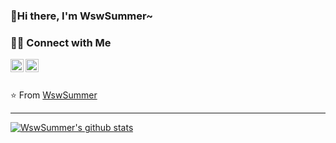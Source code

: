 ### 🌈Hi there, I'm WswSummer~

### 🤝🏻 Connect with Me

<a href="https://twitter.com/WenSummer15">
  <img align="left" alt="WswSummer | Twitter" width="21px" src="https://raw.githubusercontent.com/WswSummer15/WswSummer15/master/assets/twitter.svg" />
</a>

<a href="https://t.me/Summerfifteen">
  <img align="left" alt="WswSummer | Telegram" width="21px" src="https://raw.githubusercontent.com/WswSummer15/WswSummer15/master/assets/telegram.svg" />
</a>

<br/>
<br/>

⭐️ From [WswSummer](https://github.com/WswSummer)

---

<a href="https://github.com/WswSummer">
  <img align="center" src="https://github-readme-stats.vercel.app/api?username=WswSummer&show_icons=true&include_all_commits=true&theme=radical&&count_private=true" alt="WswSummer's github stats" />
</a>

